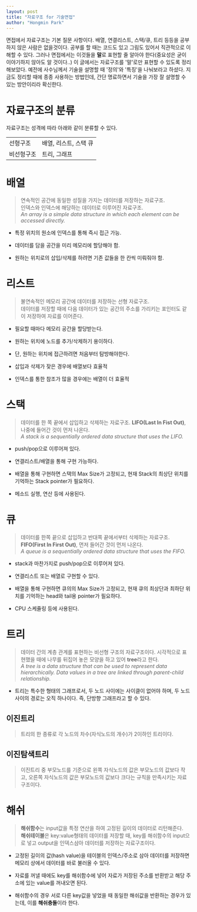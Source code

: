 ```yaml
---
layout: post
title: "자료구조 for 기술면접"
author: "Hongmin Park"
---
```


면접에서 자료구조는 기본 질문 사항이다. 배열, 연결리스트, 스택/큐, 트리 등등을 공부하지 않은 사람은 없을것이다. 공부를 할 때는 코드도 있고 그림도 있어서 직관적으로 이해할 수 있다. 그러나 면접에서는 이것들을 **말**로 표현할 줄 알아야 한다(중요성은 굳이 이야기하지 않아도 알 것이다..)
이 글에서는 자료구조를 '말'로만 표현할 수 있도록 정리해보았다. 예전에 사수님께서 기술을 설명할 때 '정의'와 '특징'을 나눠보라고 하셨다. 지금도 정리할 때에 종종 사용하는 방법인데, 간단 명료하면서 기술을 가장 잘 설명할 수 있는 방안이리라 확신한다.

# 자료구조의 분류
자료구조는 성격에 따라 아래와 같이 분류할 수 있다. 
<table>
    <tr>
        <td>선형구조</td>
        <td>배열, 리스트, 스택 큐</td>
    </tr>
    <tr>
        <td>비선형구조</td>
        <td>트리, 그래프</td>
    </tr>
</table>

# 배열
> 연속적인 공간에 동일한 성질을 가지는 데이터를 저장하는 자료구조.<br>
> 인덱스와 인덱스에 해당하는 데이터로 이루어진 자료구조. <br>
> *An array is a simple data structure in which each element can be accessed directly.*<br>

- 특정 위치의 원소에 인덱스를 통해 즉시 접근 가능. 

- 데이터를 담을 공간을 미리 메모리에 할당해야 함. 

- 원하는 위치로의 삽입/삭제를 하려면 기존 값들을 한 칸씩 미뤄줘야 함. 

# 리스트
> 불연속적인 메모리 공간에 데이터를 저장하는 선형 자료구조. <br>
> 데이터를 저장할 때에 다음 데이터가 있는 공간의 주소를 가리키는 포인터도 같이 저장하여 자료를 이어준다. 


- 필요할 때마다 메모리 공간을 할당받는다.

- 원하는 위치에 노드를 추가/삭제하기 용이하다. 

- 단, 원하는 위치에 접근하려면 처음부터 탐방해야한다. 

- 삽입과 삭제가 잦은 경우에 배열보다 효율적

- 인덱스를 통한 참조가 많을 경우에는 배열이 더 효율적


# 스택
> 데이터를 한 쪽 끝에서 삽입하고 삭제하는 자료구조. **LIFO(Last In Fist Out)**, 나중에 들어간 것이 먼저 나온다.<br>
> *A stack is a sequentially ordered data structure that uses the LIFO.*


- push/pop으로 이루어져 있다.

- 연결리스트/배열을 통해 구현 가능하다.

- 배열을 통해 구현하면 스택의 Max Size가 고정되고, 현재 Stack의 최상단 위치를 기억하는 Stack pointer가 필요하다.

- 메소드 실행, 연산 등에 사용된다.

# 큐
> 데이터를 한쪽 끝으로 삽입하고 반대쪽 끝에서부터 삭제하는 자료구조. **FIFO(First In First Out)**, 먼저 들어간 것이 먼저 나온다.<br>
> *A queue is a sequentially ordered data structure that uses the FIFO.*

- stack과 마찬가지로 push/pop으로 이루어져 있다. 

- 연결리스트 또는 배열로 구현할 수 있다.

- 배열을 통해 구현하면 큐의의 Max Size가 고정되고, 현재 큐의 최상단과 최하단 위치를 기억하는 head와 tail용 pointer가 필요하다.

- CPU 스케쥴링 등에 사용된다.

# 트리
> 데이터 간의 계층 관계를 표현하는 비선형 구조의 자료구조이다. 시각적으로 표현했을 때에 나무를 뒤집어 놓은 모양을 하고 있어 **tree**라고 한다. <br>
> *A tree is a data structure that can be used to represent data hierarchically. Data values in a tree are linked through parent-child relationship.*

- 트리는 특수한 형태의 그래프로서, 두 노드 사이에는 사이클이 없어야 하며, 두 노드 사이의 경로는 오직 하나이다. 즉, 단방향 그래프라고 할 수 있다. 

## 이진트리
> 트리의 한 종류로 각 노드의 차수(자식노드의 개수)가 2이하인 트리이다.

## 이진탐색트리
> 이진트리 중 부모노드를 기준으로 왼쪽 자식노드의 값은 부모노드의 값보다 작고, 오른쪽 자식노드의 값은 부모노드의 값보다 크다는 규칙을 만족시키는 자료구조이다.

# 해쉬
> **해쉬함수**는 input값을 특정 연산을 하여 고정된 길이의 데이터로 리턴해준다. <br>
> **해쉬테이블**은 key:value형태의 데이터를 저장할 때, key를 해쉬함수의 input으로 넣고 output을 인덱스삼아 데이터를 저장하는 자료구조이다.

- 고정된 길이의 값(hash value)을 테이블의 인덱스/주소로 삼아 데이터를 저장하면 메모리 상에서 데이터를 바로 불러올 수 있다. 

- 자료를 꺼낼 때에도 key를 해쉬함수에 넣어 자료가 저장된 주소를 반환받고 해당 주소에 있는 value를 꺼내오면 된다. 

- 해쉬함수의 경우 서로 다른 key값을 넣었을 때 동일한 해쉬값을 반환하는 경우가 있는데, 이를 **해쉬충돌**이라 한다. 



